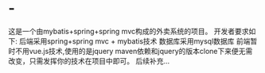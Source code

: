 # -
  这是一个由mybatis+spring+spring mvc构成的外卖系统的项目。
  开发者要求如下:
    后端采用spring+spring mvc + mybatis技术
    数据库采用mysql数据库
    前端暂时不用vue.js技术,使用的是jquery
    maven依赖和jquery的版本clone下来便无需改变，只需发挥你的技术在项目中即可。
    后续补充...
